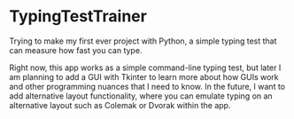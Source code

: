 # TypingTestTrainer
Trying to make my first ever project with Python, a simple typing test that can measure how fast you can type.

Right now, this app works as a simple command-line typing test, but later I am planning to add a GUI with Tkinter to learn more about how GUIs work and other programming nuances that I need to know. In the future, I want to add alternative layout functionality, where you can emulate typing on an alternative layout such as Colemak or Dvorak within the app.
